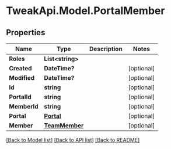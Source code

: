 # TweakApi.Model.PortalMember
## Properties

Name | Type | Description | Notes
------------ | ------------- | ------------- | -------------
**Roles** | **List&lt;string&gt;** |  | 
**Created** | **DateTime?** |  | [optional] 
**Modified** | **DateTime?** |  | [optional] 
**Id** | **string** |  | [optional] 
**PortalId** | **string** |  | [optional] 
**MemberId** | **string** |  | [optional] 
**Portal** | [**Portal**](Portal.md) |  | [optional] 
**Member** | [**TeamMember**](TeamMember.md) |  | [optional] 

[[Back to Model list]](../README.md#documentation-for-models) [[Back to API list]](../README.md#documentation-for-api-endpoints) [[Back to README]](../README.md)

